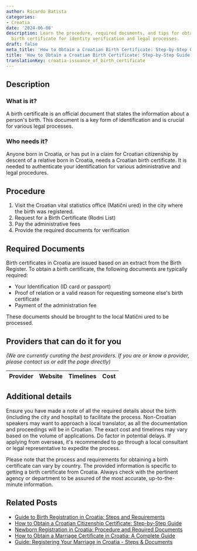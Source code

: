 ```yaml
---
author: Ricardo Batista
categories:
- Croatia
date: '2024-06-08'
description: Learn the procedure, required documents, and tips for obtaining a Croatian
  birth certificate for identity verification and legal processes.
draft: false
meta_title: 'How to Obtain a Croatian Birth Certificate: Step-by-Step Guide'
title: 'How to Obtain a Croatian Birth Certificate: Step-by-Step Guide'
translationKey: croatia-issuance_of_birth_certificate
---
```


## Description
### What is it?
A birth certificate is an official document that states the information about a person's birth. This document is a key form of identification and is crucial for various legal processes.

### Who needs it?
Anyone born in Croatia, or has put in a claim for Croatian citizenship by descent of a relative born in Croatia, needs a Croatian birth certificate. It is needed to authenticate your identification for various administrative and legal procedures.

## Procedure
1. Visit the Croatian vital statistics office (Matični ured) in the city where the birth was registered.
2. Request for a Birth Certificate (Rodni List)
3. Pay the administrative fees
4. Provide the required documents for verification

## Required Documents
Birth certificates in Croatia are issued based on an extract from the Birth Register. To obtain a birth certificate, the following documents are typically required:

- Your Identification (ID card or passport)
- Proof of relation or a valid reason for requesting someone else's birth certificate
- Payment of the administration fee

These documents should be brought to the local Matični ured to be processed.

## Providers that can do it for you

_(We are currently curating the best providers. If you are or know a provider, please contact us or edit the page directly)_

| Provider        |     Website     |     Timelines    |       Cost      |
| :-------------: | :-------------: |  :-------------: | :-------------: |

## Additional details
Ensure you have made a note of all the required details about the birth (including the city and hospital) to facilitate the process. Non-Croatian speakers may want to approach a local translator, as all the documentation and proceedings will be in Croatian. The exact cost and timelines may vary based on the volume of applications. Do factor in potential delays. If applying from overseas, it's recommended to go through a local consultant or legal representative to expedite the process.
   
Please note that the process and requirements for obtaining a birth certificate can vary by country. The provided information is specific to getting a birth certificate from Croatia. Always check with the pertinent agency or department to be assured of the most accurate, up-to-the-minute information.



## Related Posts

- [Guide to Birth Registration in Croatia: Steps and Requirements](https://tramitit.com/guides/croatia/entry_into_the_birth_register/)
- [How to Obtain a Croatian Citizenship Certificate: Step-by-Step Guide](https://tramitit.com/guides/croatia/issuance_of_citizenship_certificate/)
- [Newborn Registration in Croatia: Procedure and Required Documents](https://tramitit.com/guides/croatia/newborn_registration_process/)
- [How to Obtain a Marriage Certificate in Croatia: A Complete Guide](https://tramitit.com/guides/croatia/issuance_of_marriage_certificate/)
- [Guide: Registering Your Marriage in Croatia - Steps & Documents](https://tramitit.com/guides/croatia/entry_into_the_marriage_register/)